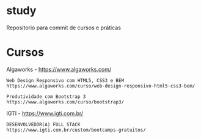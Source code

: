# study
Repositorio para commit de cursos e práticas

# Cursos
Algaworks - https://www.algaworks.com/

	Web Design Responsivo com HTML5, CSS3 e BEM
	https://www.algaworks.com/curso/web-design-responsivo-html5-css3-bem/

	Produtividade com Bootstrap 3
	https://www.algaworks.com/curso/bootstrap3/
	
IGTI - https://www.igti.com.br/

	DESENVOLVEDOR(A) FULL STACK
	https://www.igti.com.br/custom/bootcamps-gratuitos/
	
	
